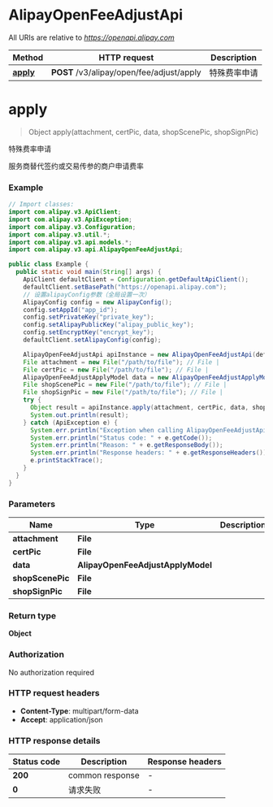 # AlipayOpenFeeAdjustApi

All URIs are relative to *https://openapi.alipay.com*

| Method | HTTP request | Description |
|------------- | ------------- | -------------|
| [**apply**](AlipayOpenFeeAdjustApi.md#apply) | **POST** /v3/alipay/open/fee/adjust/apply | 特殊费率申请 |


<a name="apply"></a>
# **apply**
> Object apply(attachment, certPic, data, shopScenePic, shopSignPic)

特殊费率申请

服务商替代签约或交易传参的商户申请费率

### Example
```java
// Import classes:
import com.alipay.v3.ApiClient;
import com.alipay.v3.ApiException;
import com.alipay.v3.Configuration;
import com.alipay.v3.util.*;
import com.alipay.v3.api.models.*;
import com.alipay.v3.api.AlipayOpenFeeAdjustApi;

public class Example {
  public static void main(String[] args) {
    ApiClient defaultClient = Configuration.getDefaultApiClient();
    defaultClient.setBasePath("https://openapi.alipay.com");
    // 设置alipayConfig参数（全局设置一次）
    AlipayConfig config = new AlipayConfig();
    config.setAppId("app_id");
    config.setPrivateKey("private_key");
    config.setAlipayPublicKey("alipay_public_key");
    config.setEncryptKey("encrypt_key");
    defaultClient.setAlipayConfig(config);

    AlipayOpenFeeAdjustApi apiInstance = new AlipayOpenFeeAdjustApi(defaultClient);
    File attachment = new File("/path/to/file"); // File | 
    File certPic = new File("/path/to/file"); // File | 
    AlipayOpenFeeAdjustApplyModel data = new AlipayOpenFeeAdjustApplyModel(); // AlipayOpenFeeAdjustApplyModel | 
    File shopScenePic = new File("/path/to/file"); // File | 
    File shopSignPic = new File("/path/to/file"); // File | 
    try {
      Object result = apiInstance.apply(attachment, certPic, data, shopScenePic, shopSignPic);
      System.out.println(result);
    } catch (ApiException e) {
      System.err.println("Exception when calling AlipayOpenFeeAdjustApi#apply");
      System.err.println("Status code: " + e.getCode());
      System.err.println("Reason: " + e.getResponseBody());
      System.err.println("Response headers: " + e.getResponseHeaders());
      e.printStackTrace();
    }
  }
}
```

### Parameters

| Name | Type | Description  | Notes |
|------------- | ------------- | ------------- | -------------|
| **attachment** | **File**|  | [optional] |
| **certPic** | **File**|  | [optional] |
| **data** | **AlipayOpenFeeAdjustApplyModel**|  | [optional] |
| **shopScenePic** | **File**|  | [optional] |
| **shopSignPic** | **File**|  | [optional] |

### Return type

**Object**

### Authorization

No authorization required

### HTTP request headers

 - **Content-Type**: multipart/form-data
 - **Accept**: application/json

### HTTP response details
| Status code | Description | Response headers |
|-------------|-------------|------------------|
| **200** | common response |  -  |
| **0** | 请求失败 |  -  |

